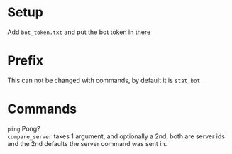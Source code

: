 # Setup
Add `bot_token.txt` and put the bot token in there

# Prefix
This can not be changed with commands, by default it is `stat_bot`

# Commands
`ping` Pong?  
`compare_server` takes 1 argument, and optionally a 2nd, both are server ids and the 2nd defaults the server command was sent in.    
